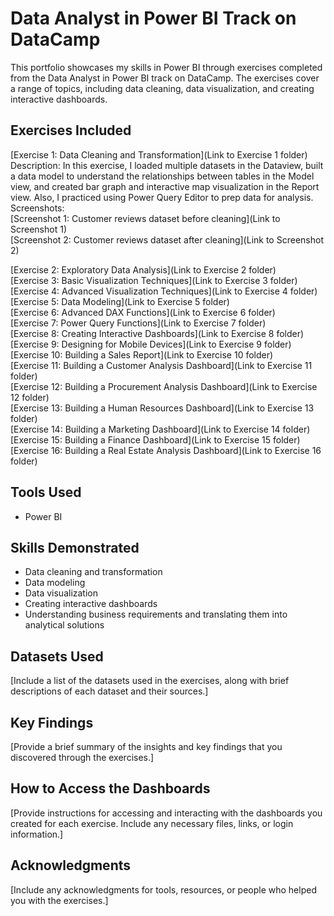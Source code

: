 # Data Analyst in Power BI Track on DataCamp

This portfolio showcases my skills in Power BI through exercises completed from the Data Analyst in Power BI track on DataCamp. The exercises cover a range of topics, including data cleaning, data visualization, and creating interactive dashboards.

## Exercises Included

[Exercise 1: Data Cleaning and Transformation](Link to Exercise 1 folder)<br>
Description: In this exercise, I loaded multiple datasets in the Dataview, built a data model to understand the relationships between tables in the Model view, and created bar graph and interactive map visualization in the Report view. Also, I practiced using Power Query Editor to prep data for analysis.<br>
Screenshots:<br>
[Screenshot 1: Customer reviews dataset before cleaning](Link to Screenshot 1)<br>
[Screenshot 2: Customer reviews dataset after cleaning](Link to Screenshot 2)<br>

[Exercise 2: Exploratory Data Analysis](Link to Exercise 2 folder)<br>
[Exercise 3: Basic Visualization Techniques](Link to Exercise 3 folder)<br>
[Exercise 4: Advanced Visualization Techniques](Link to Exercise 4 folder)<br>
[Exercise 5: Data Modeling](Link to Exercise 5 folder)<br>
[Exercise 6: Advanced DAX Functions](Link to Exercise 6 folder)<br>
[Exercise 7: Power Query Functions](Link to Exercise 7 folder)<br>
[Exercise 8: Creating Interactive Dashboards](Link to Exercise 8 folder)<br>
[Exercise 9: Designing for Mobile Devices](Link to Exercise 9 folder)<br>
[Exercise 10: Building a Sales Report](Link to Exercise 10 folder)<br>
[Exercise 11: Building a Customer Analysis Dashboard](Link to Exercise 11 folder)<br>
[Exercise 12: Building a Procurement Analysis Dashboard](Link to Exercise 12 folder)<br>
[Exercise 13: Building a Human Resources Dashboard](Link to Exercise 13 folder)<br>
[Exercise 14: Building a Marketing Dashboard](Link to Exercise 14 folder)<br>
[Exercise 15: Building a Finance Dashboard](Link to Exercise 15 folder)<br>
[Exercise 16: Building a Real Estate Analysis Dashboard](Link to Exercise 16 folder)<br>

## Tools Used
- Power BI
## Skills Demonstrated
- Data cleaning and transformation
- Data modeling
- Data visualization
- Creating interactive dashboards
- Understanding business requirements and translating them into analytical solutions
## Datasets Used
[Include a list of the datasets used in the exercises, along with brief descriptions of each dataset and their sources.]

## Key Findings
[Provide a brief summary of the insights and key findings that you discovered through the exercises.]

## How to Access the Dashboards
[Provide instructions for accessing and interacting with the dashboards you created for each exercise. Include any necessary files, links, or login information.]

## Acknowledgments
[Include any acknowledgments for tools, resources, or people who helped you with the exercises.]
